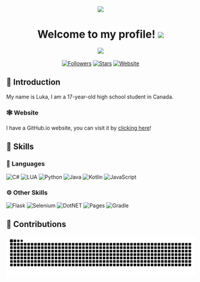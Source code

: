 <div align="center">
  <img src="https://capsule-render.vercel.app/api?animation=fadeIn&type=waving&color=gradient&height=100&fontAlignY=40"/>
</div>

<div id="header" align="center">
  <h1>Welcome to my profile! <img src="./assets/wave.gif" height=30></h1>
  <img src="https://komarev.com/ghpvc/?username=ghluka">
    
[![Followers](https://img.shields.io/github/followers/ghluka)](https://github.com/ghluka?tab=followers)
[![Stars](https://img.shields.io/github/stars/ghluka?affiliations=OWNER%2CCOLLABORATOR)](https://github.com/ghluka?tab=repositories)
[![Website](https://img.shields.io/website?down_message=Offline&up_message=Online&url=https%3A%2F%2Fluka.onl%2F)](https://luka.onl/)
</div>

## 👋 Introduction

My name is Luka, I am a 17-year-old high school student in Canada. 

### 🕸️ Website

I have a GitHub.io website, you can visit it by [clicking here](https://luka.onl/)!

## 🔨 Skills

### 📜 Languages
![C#](https://img.shields.io/badge/C%23-6E4DDD?logo=csharp&logoColor=white&style=for-the-badge)
![LUA](https://img.shields.io/badge/LUA-2C2D72?logo=lua&logoColor=white&style=for-the-badge)
![Python](https://img.shields.io/badge/Python-3776AB?logo=python&logoColor=white&style=for-the-badge)
![Java](https://img.shields.io/badge/Java-E76F01?logo=openjdk&logoColor=white&style=for-the-badge)
![Kotlin](https://img.shields.io/badge/Kotlin-7F52FF?logo=kotlin&logoColor=white&style=for-the-badge)
![JavaScript](https://img.shields.io/badge/JavaScript-F7DF1E?logo=javascript&logoColor=black&style=for-the-badge)

### ⚙️ Other Skills
![Flask](https://img.shields.io/badge/Flask-000000?style=for-the-badge&logo=flask&logoColor=white)
![Selenium](https://img.shields.io/badge/Selenium-43B02A?style=for-the-badge&logo=selenium&logoColor=white)
![DotNET](https://img.shields.io/badge/DotNET-512BD4?style=for-the-badge&logo=dotnet&logoColor=white)
![Pages](https://img.shields.io/badge/Pages-222222?style=for-the-badge&logo=github&logoColor=white)
![Gradle](https://img.shields.io/badge/Gradle-02303A?style=for-the-badge&logo=gradle&logoColor=white)

## 🐍 Contributions
<picture>
<source media="(prefers-color-scheme: dark)" srcset="https://raw.githubusercontent.com/ghluka/ghluka/output/github-contribution-grid-snake-dark.svg" />
<source media="(prefers-color-scheme: light)" srcset="https://raw.githubusercontent.com/ghluka/ghluka/output/github-contribution-grid-snake.svg" />
<img alt="github-snake" src="https://raw.githubusercontent.com/ghluka/ghluka/output/github-contribution-grid-snake.svg" />
</picture>
